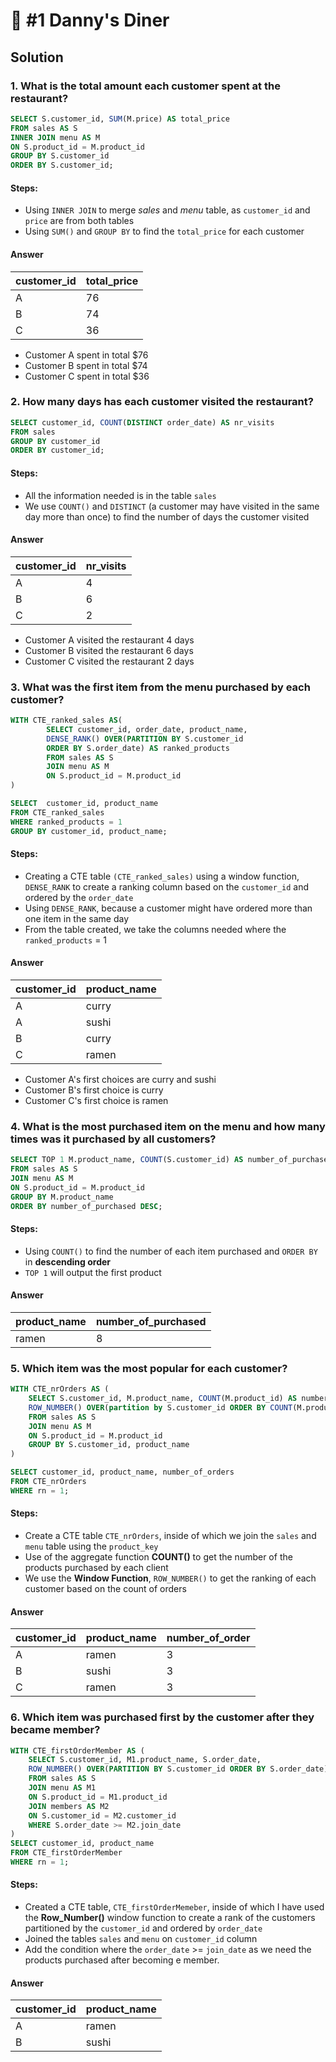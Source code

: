 # :sushi: #1 Danny's Diner

## Solution

### 1. What is the total amount each customer spent at the restaurant?
```sql
SELECT S.customer_id, SUM(M.price) AS total_price
FROM sales AS S
INNER JOIN menu AS M
ON S.product_id = M.product_id
GROUP BY S.customer_id
ORDER BY S.customer_id;
```
#### Steps:
 - Using `INNER JOIN` to merge *sales* and *menu* table, as `customer_id` and `price` are from both tables
 - Using `SUM()` and `GROUP BY` to find the `total_price` for each customer

#### Answer
| customer_id | total_price |
| ----------- | ----------- |
|      A      |      76     |
|      B      |      74     |
|      C      |      36     |

- Customer A spent in total $76
- Customer B spent in total $74
- Customer C spent in total $36

### 2. How many days has each customer visited the restaurant?
```sql
SELECT customer_id, COUNT(DISTINCT order_date) AS nr_visits
FROM sales
GROUP BY customer_id
ORDER BY customer_id;
```
#### Steps:
 - All the information needed is in the table `sales`
 - We use `COUNT()` and `DISTINCT` (a customer may have visited in the same day more than once) to find the number of days the customer visited

#### Answer
| customer_id |  nr_visits  |
| ----------- | ----------- |
|      A      |       4     |
|      B      |       6     |
|      C      |       2     |

- Customer A visited the restaurant 4 days
- Customer B visited the restaurant 6 days
- Customer C visited the restaurant 2 days

### 3. What was the first item from the menu purchased by each customer?
```sql
WITH CTE_ranked_sales AS(
		SELECT customer_id, order_date, product_name,
		DENSE_RANK() OVER(PARTITION BY S.customer_id
		ORDER BY S.order_date) AS ranked_products
		FROM sales AS S
		JOIN menu AS M
		ON S.product_id = M.product_id
)

SELECT  customer_id, product_name
FROM CTE_ranked_sales
WHERE ranked_products = 1
GROUP BY customer_id, product_name;
```
#### Steps:
 - Creating a CTE table `(CTE_ranked_sales)` using a window function, `DENSE_RANK` to create a ranking column based on the `customer_id` and ordered by the `order_date`
 - Using `DENSE_RANK`, because a customer might have ordered more than one item in the same day
 - From the table created, we take the columns needed where the `ranked_products` = 1
 
#### Answer
| customer_id | product_name |
| ----------- | ------------ |
|      A      |    curry     |
|      A      |    sushi     |
|      B      |    curry     |
|      C      |    ramen     |

- Customer A's first choices are curry and sushi
- Customer B's first choice is curry
- Customer C's first choice is ramen

### 4. What is the most purchased item on the menu and how many times was it purchased by all customers?

```sql
SELECT TOP 1 M.product_name, COUNT(S.customer_id) AS number_of_purchased
FROM sales AS S
JOIN menu AS M
ON S.product_id = M.product_id
GROUP BY M.product_name
ORDER BY number_of_purchased DESC;
```
#### Steps:
 - Using `COUNT()` to find the number of each item purchased and `ORDER BY` in **descending order**
 - `TOP 1` will output the first product

#### Answer
| product_name | number_of_purchased |
| ------------ | ------------------- |
|     ramen    |          8          |

### 5. Which item was the most popular for each customer?

```sql
WITH CTE_nrOrders AS (
	SELECT S.customer_id, M.product_name, COUNT(M.product_id) AS number_of_orders,
	ROW_NUMBER() OVER(partition by S.customer_id ORDER BY COUNT(M.product_id) DESC) AS rn
	FROM sales AS S
	JOIN menu AS M
	ON S.product_id = M.product_id
	GROUP BY S.customer_id, product_name
)

SELECT customer_id, product_name, number_of_orders
FROM CTE_nrOrders
WHERE rn = 1;
```
#### Steps:
- Create a CTE table `CTE_nrOrders`, inside of which we join the `sales` and `menu` table using the `product_key`
- Use of the aggregate function **COUNT()** to get the number of the products purchased by each client
- We use the **Window Function**, `ROW_NUMBER()` to get the ranking of each customer based on the count of orders


#### Answer
| customer_id | product_name | number_of_order|
| ----------- | ------------ | -------------- |
|     A       |    ramen     |       3        |
|     B       |    sushi     |       3        |
|     C       |    ramen     |       3        |


### 6. Which item was purchased first by the customer after they became member?

```sql
WITH CTE_firstOrderMember AS (
	SELECT S.customer_id, M1.product_name, S.order_date,
	ROW_NUMBER() OVER(PARTITION BY S.customer_id ORDER BY S.order_date) AS rn
	FROM sales AS S
	JOIN menu AS M1
	ON S.product_id = M1.product_id
	JOIN members AS M2
	ON S.customer_id = M2.customer_id
	WHERE S.order_date >= M2.join_date
)
SELECT customer_id, product_name
FROM CTE_firstOrderMember
WHERE rn = 1;
```
#### Steps:
- Created a CTE table, `CTE_firstOrderMemeber`, inside of which I have used the **Row_Number()** window function to create a rank of the customers
partitioned by the `customer_id` and ordered by `order_date`
- Joined the tables `sales` and `menu` on `customer_id` column
- Add the condition where the `order_date` >= `join_date` as we need the products purchased after becoming e member.

#### Answer
| customer_id |	product_name |
| ----------- | ------------ |
|      A      |    ramen     |
|      B      |    sushi     |




